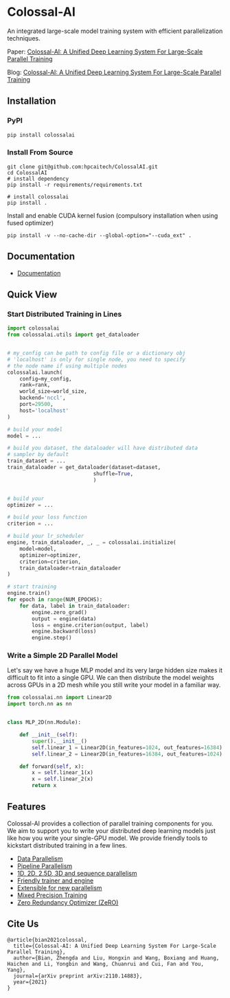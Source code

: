 # Colossal-AI

An integrated large-scale model training system with efficient parallelization techniques.

Paper: [Colossal-AI: A Unified Deep Learning System For Large-Scale Parallel Training](https://arxiv.org/abs/2110.14883)

Blog: [Colossal-AI: A Unified Deep Learning System For Large-Scale Parallel Training](https://www.hpcaitech.com/blog)

## Installation

### PyPI

```bash
pip install colossalai
```

### Install From Source

```shell
git clone git@github.com:hpcaitech/ColossalAI.git
cd ColossalAI
# install dependency
pip install -r requirements/requirements.txt

# install colossalai
pip install .
```

Install and enable CUDA kernel fusion (compulsory installation when using fused optimizer)

```shell
pip install -v --no-cache-dir --global-option="--cuda_ext" .
```

## Documentation

- [Documentation](https://www.colossalai.org/)

## Quick View

### Start Distributed Training in Lines

```python
import colossalai
from colossalai.utils import get_dataloader


# my_config can be path to config file or a dictionary obj
# 'localhost' is only for single node, you need to specify
# the node name if using multiple nodes
colossalai.launch(
    config=my_config,
    rank=rank,
    world_size=world_size,
    backend='nccl',
    port=29500,
    host='localhost'
)

# build your model
model = ... 

# build you dataset, the dataloader will have distributed data 
# sampler by default
train_dataset = ... 
train_dataloader = get_dataloader(dataset=dataset,
                            shuffle=True,
                            )


# build your 
optimizer = ... 

# build your loss function
criterion = ...

# build your lr_scheduler
engine, train_dataloader, _, _ = colossalai.initialize(
    model=model,
    optimizer=optimizer,
    criterion=criterion,
    train_dataloader=train_dataloader
)

# start training
engine.train()
for epoch in range(NUM_EPOCHS):
    for data, label in train_dataloader:
        engine.zero_grad()
        output = engine(data)
        loss = engine.criterion(output, label)
        engine.backward(loss)
        engine.step()

```

### Write a Simple 2D Parallel Model

Let's say we have a huge MLP model and its very large hidden size makes it difficult to fit into a single GPU. We can
then distribute the model weights across GPUs in a 2D mesh while you still write your model in a familiar way.

```python
from colossalai.nn import Linear2D
import torch.nn as nn


class MLP_2D(nn.Module):

    def __init__(self):
        super().__init__()
        self.linear_1 = Linear2D(in_features=1024, out_features=16384)
        self.linear_2 = Linear2D(in_features=16384, out_features=1024)

    def forward(self, x):
        x = self.linear_1(x)
        x = self.linear_2(x)
        return x

```

## Features

Colossal-AI provides a collection of parallel training components for you. We aim to support you to write your
distributed deep learning models just like how you write your single-GPU model. We provide friendly tools to kickstart
distributed training in a few lines.

- [Data Parallelism](./docs/parallelization.md)
- [Pipeline Parallelism](./docs/parallelization.md)
- [1D, 2D, 2.5D, 3D and sequence parallelism](./docs/parallelization.md)
- [Friendly trainer and engine](./docs/trainer_engine.md)
- [Extensible for new parallelism](./docs/add_your_parallel.md)
- [Mixed Precision Training](./docs/amp.md)
- [Zero Redundancy Optimizer (ZeRO)](./docs/zero.md)

## Cite Us

```
@article{bian2021colossal,
  title={Colossal-AI: A Unified Deep Learning System For Large-Scale Parallel Training},
  author={Bian, Zhengda and Liu, Hongxin and Wang, Boxiang and Huang, Haichen and Li, Yongbin and Wang, Chuanrui and Cui, Fan and You, Yang},
  journal={arXiv preprint arXiv:2110.14883},
  year={2021}
}
```
